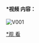 #### *视频 内容：

![V001]

[v001]: https://i2.hdslb.com/bfs/archive/8d3fd5d6540dfea4cdde5c7893bcd8588a84b441.png@468w_292h_1c.png


[*观 看](/v001.html)

